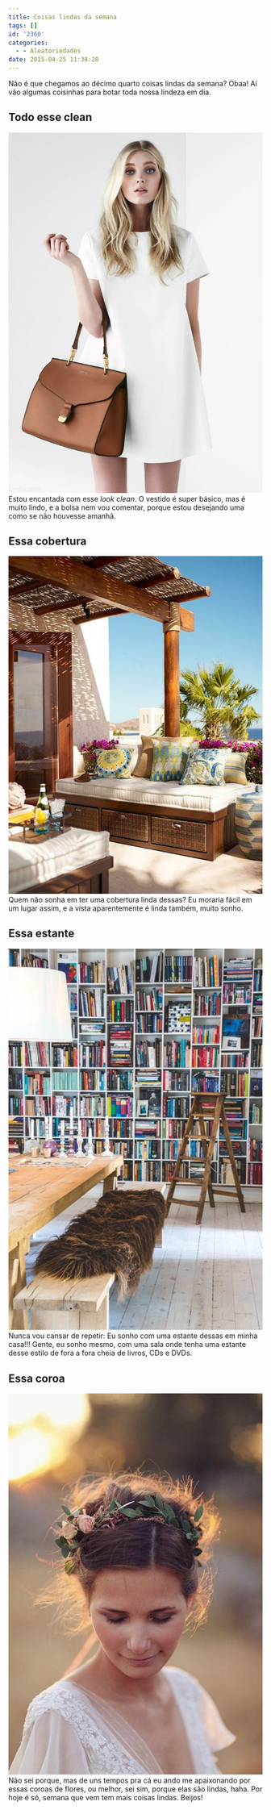 ```yaml
---
title: Coisas lindas da semana
tags: []
id: '2360'
categories:
  - - Aleatoriedades
date: 2015-04-25 11:38:28
---
```


Não é que chegamos ao décimo quarto coisas lindas da semana? Obaa! Aí vão algumas coisinhas para botar toda nossa lindeza em dia.

## Todo esse clean

[![look com vestido branco, look clean](/images/2015/04/f983f7a26a63d35705eab7b139cf8b43-722x1024.jpg)](/images/2015/04/f983f7a26a63d35705eab7b139cf8b43.jpg) Estou encantada com esse _look clean_. O vestido é super básico, mas é muito lindo, e a bolsa nem vou comentar, porque estou desejando uma como se não houvesse amanhã.

## Essa cobertura

[![decoração para cobertura/terraço ](/images/2015/04/eaa8884a1238c18f773b719b02d9ff90.jpg)](/images/2015/04/eaa8884a1238c18f773b719b02d9ff90.jpg) Quem não sonha em ter uma cobertura linda dessas? Eu moraria fácil em um lugar assim, e a vista aparentemente é linda também, muito sonho.

## Essa estante

[![estante de livros ](/images/2015/04/b308b0bd7ed6b21e042cfcf31b247ade-682x1024.jpg)](/images/2015/04/b308b0bd7ed6b21e042cfcf31b247ade.jpg) Nunca vou cansar de repetir: Eu sonho com uma estante dessas em minha casa!!! Gente, eu sonho mesmo, com uma sala onde tenha uma estante desse estilo de fora a fora cheia de livros, CDs e DVDs.

## Essa coroa

[![coroa de flores para cabelo/noiva](/images/2015/04/bcc0c237e55fa8481aa84724e90407b9-683x1024.jpg)](/images/2015/04/bcc0c237e55fa8481aa84724e90407b9.jpg) Não sei porque, mas de uns tempos pra cá eu ando me apaixonando por essas coroas de flores, ou melhor, sei sim, porque elas são lindas, haha. Por hoje é só, semana que vem tem mais coisas lindas. Beijos!
